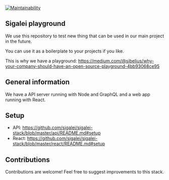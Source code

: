 [![Maintainability](https://api.codeclimate.com/v1/badges/00c589e23b83a5079af0/maintainability)](https://codeclimate.com/github/sigalei/sigalei-stack/maintainability)

## Sigalei playground
We use this repository to test new thing that can be used in our main project in the future.

You can use it as a boilerplate to your projects if you like.

This is why we have a playground: https://medium.com/@sibelius/why-your-company-should-have-an-open-source-playground-4bb93068ce95

## General information
We have a API server running with Node and GraphQL and a web app running with React.

## Setup
- API: https://github.com/sigalei/sigalei-stack/blob/master/api/README.md#setup
- React: https://github.com/sigalei/sigalei-stack/blob/master/react/README.md#setup

## Contributions
Contributions are welcome! Feel free to suggest improvements to this stack. 

